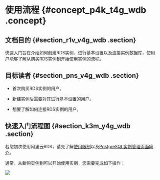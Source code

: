 # 使用流程 {#concept_p4k_t4g_wdb .concept}

## 文档目的 {#section_r1v_v4g_wdb .section}

快速入门旨在介绍如何创建RDS实例、进行基本设置以及连接实例数据库，使用户能够了解从购买RDS实例到开始使用实例的流程。

## 目标读者 {#section_pns_v4g_wdb .section}

-   首次购买RDS实例的用户。

-   新建实例后需要对其进行基本设置的用户。

-   想要了解如何连接RDS实例的用户。


## 快速入门流程图 {#section_k3m_y4g_wdb .section}

若您初次使用阿里云RDS，请先了解[使用限制](cn.zh-CN/快速入门PPAS版/使用限制.md#)以及[PostgreSQL实例管理页面简介](../cn.zh-CN/用户指南/控制台介绍/PostgreSQL实例管理页面简介.md#)。

通常，从新购实例到可以开始使用实例，您需要完成如下操作：

![](http://static-aliyun-doc.oss-cn-hangzhou.aliyuncs.com/assets/img/7857/2968_zh-CN.png)

